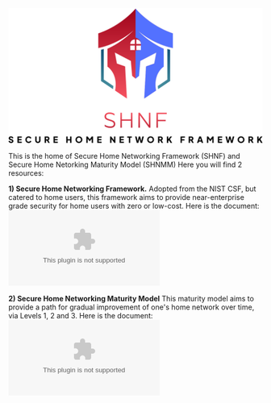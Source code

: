 ![model](https://github.com/SecureHomeNetwork/SecureHomeNetwork/blob/main/SHNFlogo.png)

This is the home of Secure Home Networking Framework (SHNF) and Secure Home Netorking Maturity Model (SHNMM)
Here you will find 2 resources: 

**1) **Secure Home Networking Framework.****
Adopted from the NIST CSF, but catered to home users, this framework aims to provide near-enterprise grade security for home users with zero or low-cost. 
Here is the document: ![SHNF excel doc](https://github.com/SecureHomeNetwork/SecureHomeNetwork/blob/main/SecureHomeNetworkFramework-github.xlsx)

**2) Secure Home Networking Maturity Model**
This maturity model aims to provide a path for gradual improvement of one's home network over time, via Levels 1, 2 and 3. 
Here is the document: ![SHNMM excel doc](https://github.com/SecureHomeNetwork/SecureHomeNetwork/blob/main/SecureHomeNetworkMaturityModel-SHNMM-June2023-github.xlsx)

<!---
SecureHomeNetwork/SecureHomeNetwork is a ✨ special ✨ repository because its `README.md` (this file) appears on your GitHub profile.
You can click the Preview link to take a look at your changes.
--->
